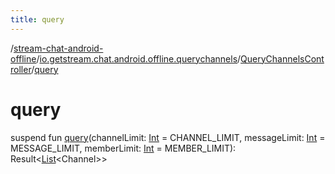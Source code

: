 ```yaml
---
title: query
---
```

/[stream-chat-android-offline](../../index.md)/[io.getstream.chat.android.offline.querychannels](../index.md)/[QueryChannelsController](index.md)/[query](query.md)  
  
  
  
# query  
suspend fun [query](query.md)(channelLimit: [Int](https://kotlinlang.org/api/latest/jvm/stdlib/kotlin/-int/index.html) = CHANNEL_LIMIT, messageLimit: [Int](https://kotlinlang.org/api/latest/jvm/stdlib/kotlin/-int/index.html) = MESSAGE_LIMIT, memberLimit: [Int](https://kotlinlang.org/api/latest/jvm/stdlib/kotlin/-int/index.html) = MEMBER_LIMIT): Result&lt;[List](https://kotlinlang.org/api/latest/jvm/stdlib/kotlin.collections/-list/index.html)&lt;Channel&gt;&gt;
